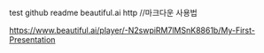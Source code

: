 #
test
github
readme
beautiful.ai
http //마크다운 사용법

https://www.beautiful.ai/player/-N2swpiRM7lMSnK8861b/My-First-Presentation

